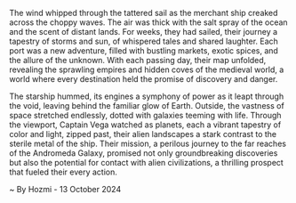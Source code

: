 
The wind whipped through the tattered sail as the merchant ship creaked across the choppy waves. The air was thick with the salt spray of the ocean and the scent of distant lands. For weeks, they had sailed, their journey a tapestry of storms and sun, of whispered tales and shared laughter.  Each port was a new adventure, filled with bustling markets, exotic spices, and the allure of the unknown. With each passing day, their map unfolded, revealing the sprawling empires and hidden coves of the medieval world, a world where every destination held the promise of discovery and danger.

The starship hummed, its engines a symphony of power as it leapt through the void, leaving behind the familiar glow of Earth. Outside, the vastness of space stretched endlessly, dotted with galaxies teeming with life. Through the viewport, Captain Vega watched as planets, each a vibrant tapestry of color and light, zipped past, their alien landscapes a stark contrast to the sterile metal of the ship. Their mission, a perilous journey to the far reaches of the Andromeda Galaxy, promised not only groundbreaking discoveries but also the potential for contact with alien civilizations, a thrilling prospect that fueled their every action.  

~ By Hozmi - 13 October 2024
